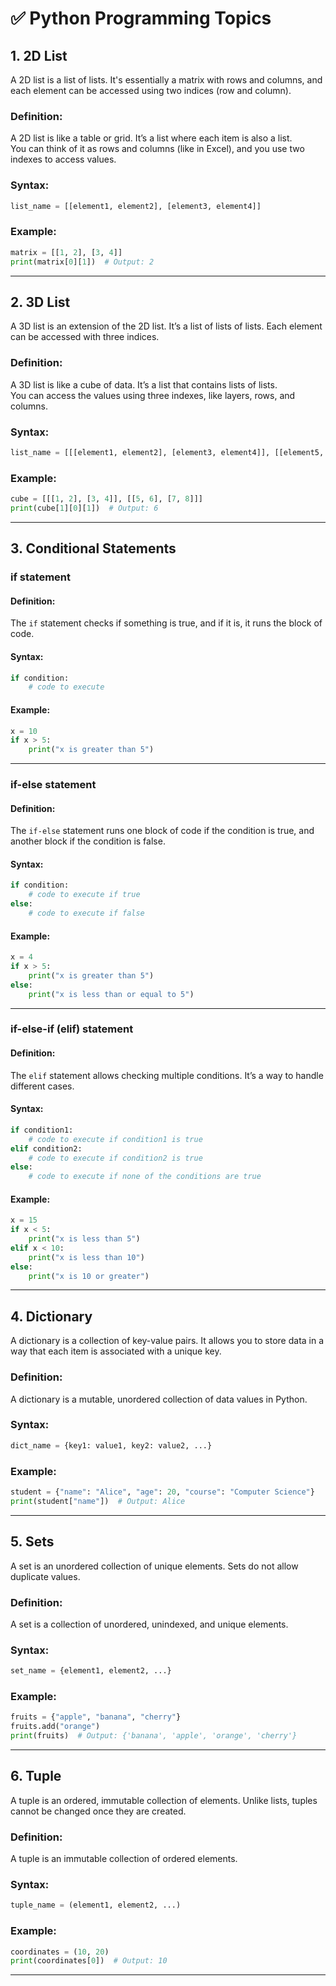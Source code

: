 # ✅ Python Programming Topics

## 1. 2D List

A 2D list is a list of lists. It's essentially a matrix with rows and columns, and each element can be accessed using two indices (row and column).

### Definition:
A 2D list is like a table or grid. It’s a list where each item is also a list.  
You can think of it as rows and columns (like in Excel), and you use two indexes to access values.

### Syntax:
```python
list_name = [[element1, element2], [element3, element4]]
```

### Example:
```python
matrix = [[1, 2], [3, 4]]
print(matrix[0][1])  # Output: 2
```

---

## 2. 3D List

A 3D list is an extension of the 2D list. It’s a list of lists of lists. Each element can be accessed with three indices.

### Definition:
A 3D list is like a cube of data. It’s a list that contains lists of lists.  
You can access the values using three indexes, like layers, rows, and columns.

### Syntax:
```python
list_name = [[[element1, element2], [element3, element4]], [[element5, element6], [element7, element8]]]
```

### Example:
```python
cube = [[[1, 2], [3, 4]], [[5, 6], [7, 8]]]
print(cube[1][0][1])  # Output: 6
```

---

## 3. Conditional Statements

### if statement

#### Definition:
The `if` statement checks if something is true, and if it is, it runs the block of code.

#### Syntax:
```python
if condition:
    # code to execute
```

#### Example:
```python
x = 10
if x > 5:
    print("x is greater than 5")
```

---

### if-else statement

#### Definition:
The `if-else` statement runs one block of code if the condition is true, and another block if the condition is false.

#### Syntax:
```python
if condition:
    # code to execute if true
else:
    # code to execute if false
```

#### Example:
```python
x = 4
if x > 5:
    print("x is greater than 5")
else:
    print("x is less than or equal to 5")
```

---

### if-else-if (elif) statement

#### Definition:
The `elif` statement allows checking multiple conditions. It’s a way to handle different cases.

#### Syntax:
```python
if condition1:
    # code to execute if condition1 is true
elif condition2:
    # code to execute if condition2 is true
else:
    # code to execute if none of the conditions are true
```

#### Example:
```python
x = 15
if x < 5:
    print("x is less than 5")
elif x < 10:
    print("x is less than 10")
else:
    print("x is 10 or greater")
```

---

## 4. Dictionary

A dictionary is a collection of key-value pairs. It allows you to store data in a way that each item is associated with a unique key.

### Definition:
A dictionary is a mutable, unordered collection of data values in Python.

### Syntax:
```python
dict_name = {key1: value1, key2: value2, ...}
```

### Example:
```python
student = {"name": "Alice", "age": 20, "course": "Computer Science"}
print(student["name"])  # Output: Alice
```

---

## 5. Sets

A set is an unordered collection of unique elements. Sets do not allow duplicate values.

### Definition:
A set is a collection of unordered, unindexed, and unique elements.

### Syntax:
```python
set_name = {element1, element2, ...}
```

### Example:
```python
fruits = {"apple", "banana", "cherry"}
fruits.add("orange")
print(fruits)  # Output: {'banana', 'apple', 'orange', 'cherry'}
```

---

## 6. Tuple

A tuple is an ordered, immutable collection of elements. Unlike lists, tuples cannot be changed once they are created.

### Definition:
A tuple is an immutable collection of ordered elements.

### Syntax:
```python
tuple_name = (element1, element2, ...)
```

### Example:
```python
coordinates = (10, 20)
print(coordinates[0])  # Output: 10
```

---
